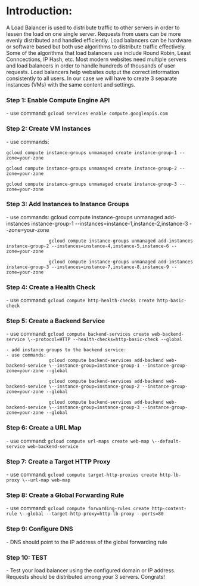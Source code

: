 <h1>Introduction:</h1>

A Load Balancer is used to distribute traffic to other servers in order to lessen the load on one single server. Requests from users can be more evenly distributed and handled efficiently. Load balancers can be hardware or software based but both use algorithms to distribute traffic effectively. Some of the algorithms that load balancers use include Round Robin, Least Conncections, IP Hash, etc. Most modern websites need multiple servers and load balancers in order to handle hundreds of thousands of user requests. Load balancers help websites output the correct information consistently to all users. In our case we will have to create 3 separate instances (VMs) with the same content and settings. 

<h3>Step 1: Enable Compute Engine API</h3>
	- use command:	<code>gcloud services enable compute.googleapis.com</code>

<h3>Step 2: Create VM Instances</h3>
	- use commands: 
					<p><code>gcloud compute instance-groups unmanaged create instance-group-1 --zone=your-zone</code></p>
					<p><code>gcloud compute instance-groups unmanaged create instance-group-2 --zone=your-zone</code></p>
					<p><code>gcloud compute instance-groups unmanaged create instance-group-3 --zone=your-zone</code></p>

<h3>Step 3: Add Instances to Instance Groups</h3>
	- use commands:
					gcloud compute instance-groups unmanaged add-instances instance-group-1 --instances=instance-1,instance-2,instance-3 --zone=your-zone
	
					gcloud compute instance-groups unmanaged add-instances instance-group-2 --instances=instance-4,instance-5,instance-6 --zone=your-zone

					gcloud compute instance-groups unmanaged add-instances instance-group-3 --instances=instance-7,instance-8,instance-9 --zone=your-zone

<h3>Step 4: Create a Health Check</h3>
	- use command: <code>gcloud compute http-health-checks create http-basic-check</code>

<h3>Step 5: Create a Backend Service</h3>
	- use command: 
					<code>gcloud compute backend-services create web-backend-service \--protocol=HTTP --health-checks=http-basic-check --global</code>

	- add instance groups to the backend service:
	- use commands: 
					gcloud compute backend-services add-backend web-backend-service \--instance-group=instance-group-1 --instance-group-zone=your-zone --global

					gcloud compute backend-services add-backend web-backend-service \--instance-group=instance-group-2 --instance-group-zone=your-zone --global

					gcloud compute backend-services add-backend web-backend-service \--instance-group=instance-group-3 --instance-group-zone=your-zone --global

<h3>Step 6: Create a URL Map</h3>
	- use command: 
					<code>gcloud compute url-maps create web-map \--default-service web-backend-service</code>

<h3>Step 7: Create a Target HTTP Proxy</h3>
	- use command: 
					<code>gcloud compute target-http-proxies create http-lb-proxy \--url-map web-map</code>

<h3>Step 8: Create a Global Forwarding Rule</h3>
	- use command: 
					<code>gcloud compute forwarding-rules create http-content-rule \--global --target-http-proxy=http-lb-proxy --ports=80</code>

<h3>Step 9: Configure DNS</h3>
	- DNS should point to the IP address of the global forwarding rule 
	
<h3>Step 10: TEST</h3>
	- Test your load balancer using the configured domain or IP address. Requests should be distributed among your 3 servers. Congrats!
